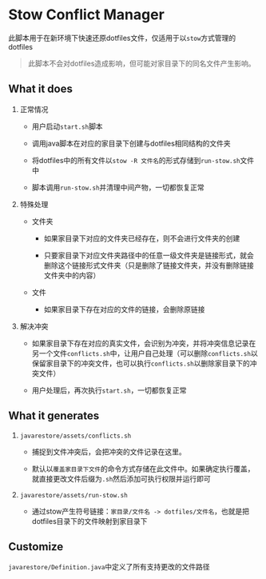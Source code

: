 # Stow Conflict Manager

此脚本用于在新环境下快速还原dotfiles文件，仅适用于以`stow`方式管理的dotfiles

> 此脚本不会对dotfiles造成影响，但可能对家目录下的同名文件产生影响。

## What it does

1. 正常情况

	- 用户启动`start.sh`脚本

	- 调用java脚本在对应的家目录下创建与dotfiles相同结构的文件夹

	- 将dotfiles中的所有文件以`stow -R 文件名`的形式存储到`run-stow.sh`文件中

	- 脚本调用`run-stow.sh`并清理中间产物，一切都恢复正常

2. 特殊处理

	- 文件夹

		- 如果家目录下对应的文件夹已经存在，则不会进行文件夹的创建

		- 只要家目录下对应文件夹路径中的任意一级文件夹是链接形式，就会删除这个链接形式文件夹（只是删除了链接文件夹，并没有删除链接文件夹中的内容）

	- 文件

		- 如果家目录下存在对应的文件的链接，会删除原链接
3. 解决冲突

	- 如果家目录下存在对应的真实文件，会识别为冲突，并将冲突信息记录在另一个文件`conflicts.sh`中，让用户自己处理（可以删除`conflicts.sh`以保留家目录下的冲突文件，也可以执行`conflicts.sh`以删除家目录下的冲突文件）

	- 用户处理后，再次执行`start.sh`，一切都恢复正常

## What it generates

1. `javarestore/assets/conflicts.sh`

	- 捕捉到文件冲突后，会把冲突的文件记录在这里。

	- 默认以`覆盖家目录下文件`的命令方式存储在此文件中。如果确定执行覆盖，就直接更改文件后缀为`.sh`然后添加可执行权限并运行即可

2. `javarestore/assets/run-stow.sh`

	- 通过stow产生符号链接：`家目录/文件名 -> dotfiles/文件名`，也就是把dotfiles目录下的文件映射到家目录下

## Customize

`javarestore/Definition.java`中定义了所有支持更改的文件路径

